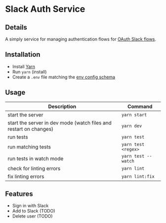 # Slack Auth Service


## Details

A simply service for managing authentication flows for [OAuth Slack flows][].

[OAuth Slack flows]: https://api.slack.com/docs/oauth

## Installation

- Install [Yarn][]
- Run `yarn` (install)
- Create a `.env` file matching the [env config schema][]

[yarn]: https://yarnpkg.com/en/docs/install
[env config schema]: /schema/env.js


## Usage

| Description                                                       | Command               |
|-------------------------------------------------------------------|-----------------------|
| start the server                                                  | `yarn start`          |
| start the server in dev mode (watch files and restart on changes) | `yarn dev`            |
| run tests                                                         | `yarn test`           |
| run matching tests                                                | `yarn test <regex>`   |
| run tests in watch mode                                           | `yarn test --watch`   |
| check for linting errors                                          | `yarn lint`           |
| fix linting errors                                                | `yarn lint:fix`       |


## Features

* Sign in with Slack
* Add to Slack (TODO)
* Delete user (TODO)

